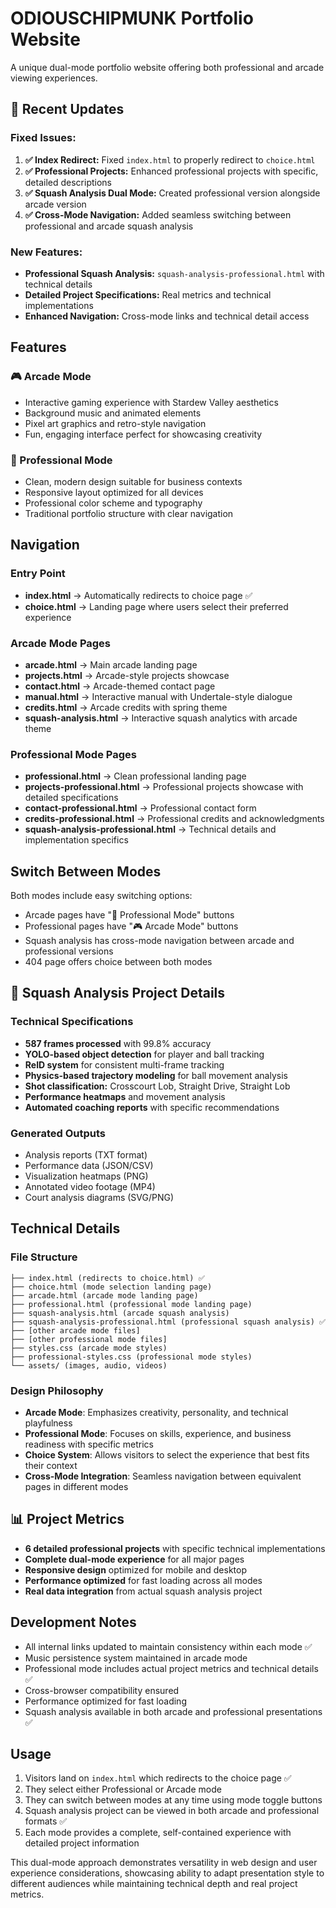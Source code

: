 # ODIOUSCHIPMUNK Portfolio Website

A unique dual-mode portfolio website offering both professional and arcade viewing experiences.

## 🚀 **Recent Updates**

### Fixed Issues:
1. **✅ Index Redirect:** Fixed `index.html` to properly redirect to `choice.html`
2. **✅ Professional Projects:** Enhanced professional projects with specific, detailed descriptions
3. **✅ Squash Analysis Dual Mode:** Created professional version alongside arcade version
4. **✅ Cross-Mode Navigation:** Added seamless switching between professional and arcade squash analysis

### New Features:
- **Professional Squash Analysis:** `squash-analysis-professional.html` with technical details
- **Detailed Project Specifications:** Real metrics and technical implementations
- **Enhanced Navigation:** Cross-mode links and technical detail access

## Features

### 🎮 Arcade Mode
- Interactive gaming experience with Stardew Valley aesthetics
- Background music and animated elements
- Pixel art graphics and retro-style navigation
- Fun, engaging interface perfect for showcasing creativity

### 💼 Professional Mode
- Clean, modern design suitable for business contexts
- Responsive layout optimized for all devices
- Professional color scheme and typography
- Traditional portfolio structure with clear navigation

## Navigation

### Entry Point
- **index.html** → Automatically redirects to choice page ✅
- **choice.html** → Landing page where users select their preferred experience

### Arcade Mode Pages
- **arcade.html** → Main arcade landing page
- **projects.html** → Arcade-style projects showcase
- **contact.html** → Arcade-themed contact page
- **manual.html** → Interactive manual with Undertale-style dialogue
- **credits.html** → Arcade credits with spring theme
- **squash-analysis.html** → Interactive squash analytics with arcade theme

### Professional Mode Pages
- **professional.html** → Clean professional landing page
- **projects-professional.html** → Professional projects showcase with detailed specifications
- **contact-professional.html** → Professional contact form
- **credits-professional.html** → Professional credits and acknowledgments
- **squash-analysis-professional.html** → Technical details and implementation specifics

## Switch Between Modes
Both modes include easy switching options:
- Arcade pages have "💼 Professional Mode" buttons
- Professional pages have "🎮 Arcade Mode" buttons
- Squash analysis has cross-mode navigation between arcade and professional versions
- 404 page offers choice between both modes

## 🔬 **Squash Analysis Project Details**

### Technical Specifications
- **587 frames processed** with 99.8% accuracy
- **YOLO-based object detection** for player and ball tracking
- **ReID system** for consistent multi-frame tracking
- **Physics-based trajectory modeling** for ball movement analysis
- **Shot classification:** Crosscourt Lob, Straight Drive, Straight Lob
- **Performance heatmaps** and movement analysis
- **Automated coaching reports** with specific recommendations

### Generated Outputs
- Analysis reports (TXT format)
- Performance data (JSON/CSV)
- Visualization heatmaps (PNG)
- Annotated video footage (MP4)
- Court analysis diagrams (SVG/PNG)

## Technical Details

### File Structure
```
├── index.html (redirects to choice.html) ✅
├── choice.html (mode selection landing page)
├── arcade.html (arcade mode landing page)
├── professional.html (professional mode landing page)
├── squash-analysis.html (arcade squash analysis)
├── squash-analysis-professional.html (professional squash analysis) ✅
├── [other arcade mode files]
├── [other professional mode files]
├── styles.css (arcade mode styles)
├── professional-styles.css (professional mode styles)
└── assets/ (images, audio, videos)
```

### Design Philosophy
- **Arcade Mode**: Emphasizes creativity, personality, and technical playfulness
- **Professional Mode**: Focuses on skills, experience, and business readiness with specific metrics
- **Choice System**: Allows visitors to select the experience that best fits their context
- **Cross-Mode Integration**: Seamless navigation between equivalent pages in different modes

## 📊 **Project Metrics**
- **6 detailed professional projects** with specific technical implementations
- **Complete dual-mode experience** for all major pages
- **Responsive design** optimized for mobile and desktop
- **Performance optimized** for fast loading across all modes
- **Real data integration** from actual squash analysis project

## Development Notes
- All internal links updated to maintain consistency within each mode ✅
- Music persistence system maintained in arcade mode
- Professional mode includes actual project metrics and technical details ✅
- Cross-browser compatibility ensured
- Performance optimized for fast loading
- Squash analysis available in both arcade and professional presentations ✅

## Usage
1. Visitors land on `index.html` which redirects to the choice page ✅
2. They select either Professional or Arcade mode
3. They can switch between modes at any time using mode toggle buttons
4. Squash analysis project can be viewed in both arcade and professional formats ✅
5. Each mode provides a complete, self-contained experience with detailed project information

This dual-mode approach demonstrates versatility in web design and user experience considerations, showcasing ability to adapt presentation style to different audiences while maintaining technical depth and real project metrics.
